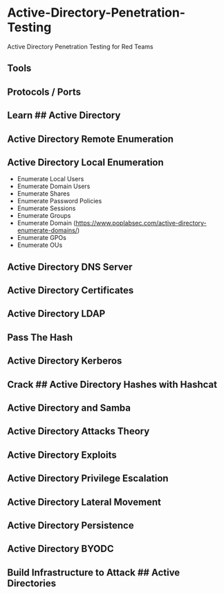 # Active-Directory-Penetration-Testing
Active Directory Penetration Testing for Red Teams


## Tools


## Protocols / Ports

## Learn ## Active Directory

## Active Directory Remote Enumeration


## Active Directory Local Enumeration
- Enumerate Local Users
- Enumerate Domain Users
- Enumerate Shares
- Enumerate Password Policies
- Enumerate Sessions
- Enumerate Groups
- Enumerate Domain (https://www.poplabsec.com/active-directory-enumerate-domains/)
- Enumerate GPOs
- Enumerate OUs



## Active Directory DNS Server
## Active Directory Certificates
## Active Directory LDAP
## Pass The Hash
## Active Directory Kerberos
## Crack ## Active Directory Hashes with Hashcat
## Active Directory and Samba
## Active Directory Attacks Theory
## Active Directory Exploits
## Active Directory Privilege Escalation
## Active Directory Lateral Movement
## Active Directory Persistence 

## Active Directory BYODC

## Build Infrastructure to Attack ## Active Directories

